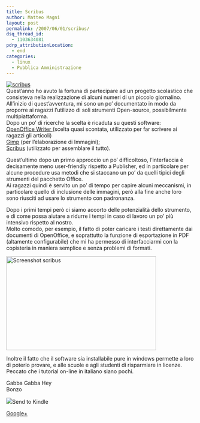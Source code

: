 ```yaml
---
title: Scribus
author: Matteo Magni
layout: post
permalink: /2007/06/01/scribus/
dsq_thread_id:
  - 1103634081
pdrp_attributionLocation:
  - end
categories:
  - linux
  - Pubblica Amministrazione
---
```

<a href="http://blog.ilbonzo.org/?attachment_id=57" rel="attachment wp-att-57" title="scribus"><img src="http://magni.me/wp-content/uploads/2007/06/logo_03.png" alt="scribus" /></a>  
Quest&#8217;anno ho avuto la fortuna di partecipare ad un progetto scolastico che consisteva nella realizzazione di alcuni numeri di un piccolo giornalino.  
All&#8217;inizio di quest&#8217;avventura, mi sono un po&#8217; documentato in modo da proporre ai ragazzi l&#8217;utilizzo di soli strumenti Open-source, possibilmente multipiattaforma.  
Dopo un po&#8217; di ricerche la scelta è ricaduta su questi software:  
[OpenOffice Writer ][1](scelta quasi scontata, utilizzato per far scrivere ai ragazzi gli articoli)  
[Gimp][2] (per l&#8217;elaborazione di Immagini);  
[Scribus][3] (utilizzato per assemblare il tutto).

Quest&#8217;ultimo dopo un primo approccio un po&#8217; difficoltoso, l&#8217;interfaccia è decisamente meno user-friendly rispetto a Publisher, ed in particolare per alcune procedure usa metodi che si staccano un po&#8217; da quelli tipici degli strumenti del pacchetto Office.  
Ai ragazzi quindi è servito un po&#8217; di tempo per capire alcuni meccanismi, in particolare quello di inclusione delle immagini, però alla fine anche loro sono riusciti ad usare lo strumento con padronanza.

Dopo i primi tempi però ci siamo accorto delle potenzialità dello strumento, e di come possa aiutare a ridurre i tempi in caso di lavoro un po&#8217; più intensivo rispetto al nostro.  
Molto comodo, per esempio, il fatto di poter caricare i testi direttamente dai documenti di OpenOffice, e soprattutto la funzione di esportazione in PDF (altamente configurabile) che mi ha permesso di interfacciarmi con la copisteria in maniera semplice e senza problemi di formati.

<a href="http://magni.me/wp-content/uploads/2007/06/th_scribus_01.png" rel="lightbox" title="Scribus"><img src="http://magni.me/wp-content/uploads/2007/06/th_scribus_01.png" alt="Screenshot scribus" height="250" width="400" /></a>

Inoltre il fatto che il software sia installabile pure in windows permette a loro di poterlo provare, e alle scuole e agli studenti di risparmiare in licenze. Peccato che i tutorial on-line in italiano siano pochi.

Gabba Gabba Hey  
Bonzo

<div class='kindleWidget kindleLight' >
  <img src="http://magni.me/wp-content/plugins/send-to-kindle/media/white-15.png" /><span>Send to Kindle</span>
</div>

<a rel="author" href="https://plus.google.com/111433366670841346629?rel=author"  >Google+</a>

 [1]: http://it.openoffice.org/
 [2]: http://gimp.linux.it/www/
 [3]: http://www.scribus.net/